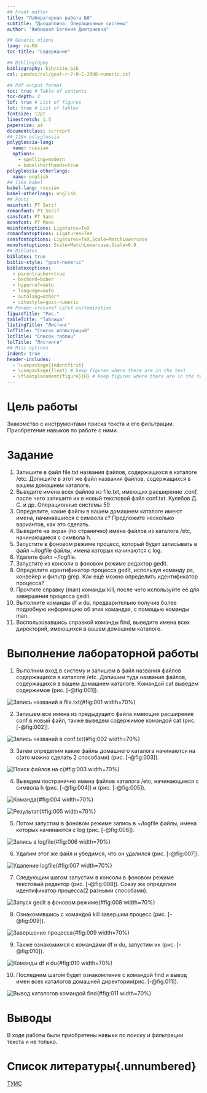 ```yaml
---
## Front matter
title: "Лабораторная работа №8"
subtitle: "Дисциплина: Операционные системы"
author: "Жибицкая Евгения Дмитриевна"

## Generic otions
lang: ru-RU
toc-title: "Содержание"

## Bibliography
bibliography: bib/cite.bib
csl: pandoc/csl/gost-r-7-0-5-2008-numeric.csl

## Pdf output format
toc: true # Table of contents
toc-depth: 2
lof: true # List of figures
lot: true # List of tables
fontsize: 12pt
linestretch: 1.5
papersize: a4
documentclass: scrreprt
## I18n polyglossia
polyglossia-lang:
  name: russian
  options:
	- spelling=modern
	- babelshorthands=true
polyglossia-otherlangs:
  name: english
## I18n babel
babel-lang: russian
babel-otherlangs: english
## Fonts
mainfont: PT Serif
romanfont: PT Serif
sansfont: PT Sans
monofont: PT Mono
mainfontoptions: Ligatures=TeX
romanfontoptions: Ligatures=TeX
sansfontoptions: Ligatures=TeX,Scale=MatchLowercase
monofontoptions: Scale=MatchLowercase,Scale=0.9
## Biblatex
biblatex: true
biblio-style: "gost-numeric"
biblatexoptions:
  - parentracker=true
  - backend=biber
  - hyperref=auto
  - language=auto
  - autolang=other*
  - citestyle=gost-numeric
## Pandoc-crossref LaTeX customization
figureTitle: "Рис."
tableTitle: "Таблица"
listingTitle: "Листинг"
lofTitle: "Список иллюстраций"
lotTitle: "Список таблиц"
lolTitle: "Листинги"
## Misc options
indent: true
header-includes:
  - \usepackage{indentfirst}
  - \usepackage{float} # keep figures where there are in the text
  - \floatplacement{figure}{H} # keep figures where there are in the text
---
```


# Цель работы

Знакомство с инструментами поиска текста и его фильтрации. Приобретение навыков по работе с ними.

# Задание

1. Запишите в файл file.txt названия файлов, содержащихся в каталоге /etc. Допишите в этот же файл названия файлов, содержащихся в вашем домашнем каталоге.
2. Выведите имена всех файлов из file.txt, имеющих расширение .conf, после чего
запишите их в новый текстовой файл conf.txt.
Кулябов Д. С. и др. Операционные системы 59
3. Определите, какие файлы в вашем домашнем каталоге имеют имена, начинавшиеся
с символа c? Предложите несколько вариантов, как это сделать.
4. Выведите на экран (по странично) имена файлов из каталога /etc, начинающиеся
с символа h.
5. Запустите в фоновом режиме процесс, который будет записывать в файл ~/logfile
файлы, имена которых начинаются с log.
6. Удалите файл ~/logfile.
7. Запустите из консоли в фоновом режиме редактор gedit.
8. Определите идентификатор процесса gedit, используя команду ps, конвейер и фильтр
grep. Как ещё можно определить идентификатор процесса?
9. Прочтите справку (man) команды kill, после чего используйте её для завершения
процесса gedit.
10. Выполните команды df и du, предварительно получив более подробную информацию
об этих командах, с помощью команды man.
11. Воспользовавшись справкой команды find, выведите имена всех директорий, имеющихся в вашем домашнем каталоге.



# Выполнение лабораторной работы

1. Выполним вход в систему и запишем в файл названия файлов содержащихся в каталоге /etc. Допишим туда названия файлов, содержащихся в вашем домашнем каталоге. Командой cat выведем содержимое (рис. [-@fig:001]).

![Запись названий в file.txt](image/1.png){#fig:001 width=70%}


2. Запишем все имена из предыдущего файла имеющие расширение conf в новый файл,  также выведем содержимое командой cat (рис. [-@fig:002]).

![Запись названий в conf.txt](image/2.png){#fig:002 width=70%}


3. Затем определим какие файлы домашнего каталога начинаются на с(это можно сделать 2 способами) (рис. [-@fig:003]).

![Поиск файлов на с](image/3.png){#fig:003 width=70%}


4. Выведем постранично имена файлов каталога /etc, начинающиеся с символа h (рис. [-@fig:004]) и (рис. [-@fig:005]).

![Команда](image/4.png){#fig:004 width=70%}



![Результат](image/5.png){#fig:005 width=70%}


5. Потом запустим в фоновом режиме запись в  ~/logfile файлы, имена которых начинаются с log (рис. [-@fig:006]).

![Запись в logfile](image/6.png){#fig:006 width=70%}


6.  Удалим этот же файл и убедимся, что он удалился (рис. [-@fig:007]).

![Удаление logfile](image/7.png){#fig:007 width=70%}


7. Следующим шагом запустим в консоли в фоновом режиме текстовый редактор (рис. [-@fig:008]).
Сразу же определим идентификатор процесса(2 разными способами).

![Запуск gedit в фоновом режиме](image/8.png){#fig:008 width=70%}

8. Ознакомившись с командой kill завершим процесс (рис. [-@fig:009]).

![Завершение процесса](image/9.png){#fig:009 width=70%}

9. Также ознакомимся с командами df и du, запустим их (рис. [-@fig:010]).

![Команды df и du](image/10.png){#fig:010 width=70%}

10. Последним шагом будет ознакомление с командой find и вывод имен всех каталогов домашней директории(рис. [-@fig:011]).

![Вывод каталогов командой find](image/11.png){#fig:011 width=70%}



# Выводы

В ходе работы были приобретены навыки по поиску и фильтрации текста и не только.

# Список литературы{.unnumbered}
  
[ТУИС](https://esystem.rudn.ru/pluginfile.php/2288275/mod_resource/content/4/006-lab_proc.pdf) 
